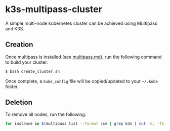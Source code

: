 # k3s-multipass-cluster

A simple multi-node kubernetes cluster can be achieved using Multipass and K3S.

## Creation

Once multipass is installed (see [multipass.md](multipass.md)), run the following command to build your cluster.

```bash
$ bash create_cluster.sh
```

Once complete, a `kube_config` file will be copied/updated to your `~/.kube` folder.

## Deletion

To remove all nodes, run the following:

```bash
for instance in $(multipass list --format csv | grep k3s | cut -d, -f1); do multipass delete ${instance} && multipass purge; done
```

